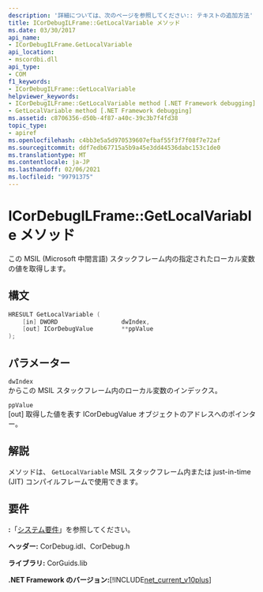 ```yaml
---
description: '詳細については、次のページを参照してください:: テキストの追加方法'
title: ICorDebugILFrame::GetLocalVariable メソッド
ms.date: 03/30/2017
api_name:
- ICorDebugILFrame.GetLocalVariable
api_location:
- mscordbi.dll
api_type:
- COM
f1_keywords:
- ICorDebugILFrame::GetLocalVariable
helpviewer_keywords:
- ICorDebugILFrame::GetLocalVariable method [.NET Framework debugging]
- GetLocalVariable method [.NET Framework debugging]
ms.assetid: c8706356-d50b-4f87-a40c-39c3b7f4fd38
topic_type:
- apiref
ms.openlocfilehash: c4bb3e5a5d970539607efbaf55f3f7f08f7e72af
ms.sourcegitcommit: ddf7edb67715a5b9a45e3dd44536dabc153c1de0
ms.translationtype: MT
ms.contentlocale: ja-JP
ms.lasthandoff: 02/06/2021
ms.locfileid: "99791375"
---
```

# <a name="icordebugilframegetlocalvariable-method"></a>ICorDebugILFrame::GetLocalVariable メソッド

この MSIL (Microsoft 中間言語) スタックフレーム内の指定されたローカル変数の値を取得します。  
  
## <a name="syntax"></a>構文  
  
```cpp  
HRESULT GetLocalVariable (  
    [in] DWORD                  dwIndex,  
    [out] ICorDebugValue        **ppValue  
);  
```  
  
## <a name="parameters"></a>パラメーター  

 `dwIndex`  
 からこの MSIL スタックフレーム内のローカル変数のインデックス。  
  
 `ppValue`  
 [out] 取得した値を表す ICorDebugValue オブジェクトのアドレスへのポインター。  
  
## <a name="remarks"></a>解説  

 メソッドは、 `GetLocalVariable` MSIL スタックフレーム内または just-in-time (JIT) コンパイルフレームで使用できます。  
  
## <a name="requirements"></a>要件  

 **:**「[システム要件](../../get-started/system-requirements.md)」を参照してください。  
  
 **ヘッダー:** CorDebug.idl、CorDebug.h  
  
 **ライブラリ:** CorGuids.lib  
  
 **.NET Framework のバージョン:**[!INCLUDE[net_current_v10plus](../../../../includes/net-current-v10plus-md.md)]
